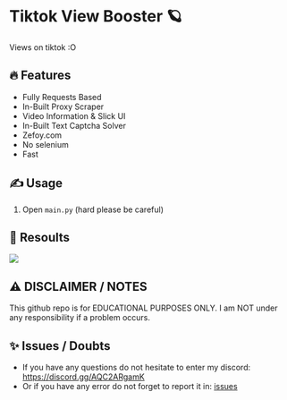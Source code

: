 # Tiktok View Booster 🪐
Views on tiktok :O

## 🔥 Features
- Fully Requests Based
- In-Built Proxy Scraper
- Video Information & Slick UI
- In-Built Text Captcha Solver
- Zefoy.com
- No selenium
- Fast

## ✍️ Usage
1. Open ``main.py`` (hard please be careful)

## 👀 Resoults
<img src="https://imgur.com/Wm6g8hn.png">

## ⚠️ DISCLAIMER / NOTES
This github repo is for EDUCATIONAL PURPOSES ONLY. I am NOT under any responsibility if a problem occurs.
 
## ✨ Issues / Doubts

- If you have any questions do not hesitate to enter my discord: https://discord.gg/AQC2ARgamK
- Or if you have any error do not forget to report it in: [issues](https://github.com/R3CI/Tiktok-View-Booster/issues/new)
